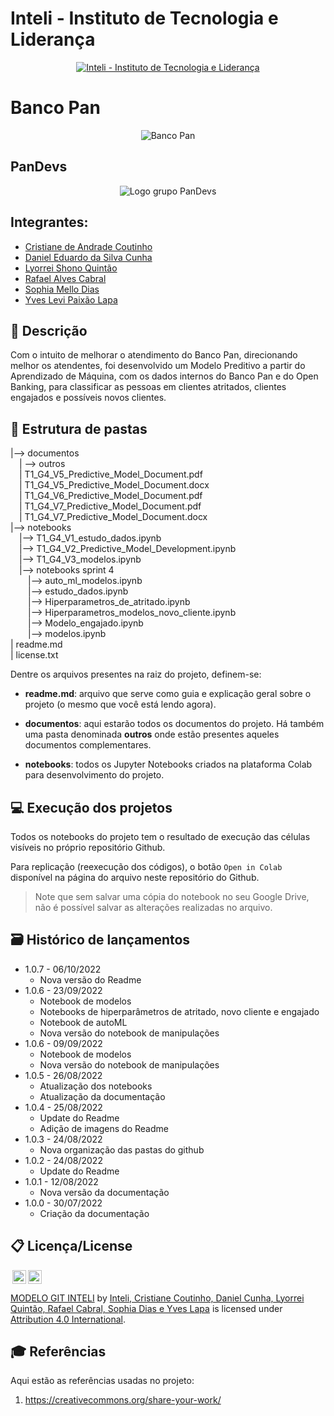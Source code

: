 # Inteli - Instituto de Tecnologia e Liderança 

<p align="center">
<a href= "https://www.inteli.edu.br/"><img src="https://www.inteli.edu.br/wp-content/uploads/2021/08/20172028/marca_1-2.png" alt="Inteli - Instituto de Tecnologia e Liderança" border="0"></a>
</p>

# Banco Pan
<p align="center">
<img src="https://github.com/2022M3T1/Projeto4/blob/main/logobancopan.png" alt="Banco Pan" border="0">
</p>

## PanDevs
<p align="center">
<img src="https://github.com/2022M3T1/Projeto4/blob/main/logopandevs.png" alt="Logo grupo PanDevs" border="0">
</p>

## Integrantes: 
- <a href="https://www.linkedin.com/in/crisandrade/">Cristiane de Andrade Coutinho</a>
- <a href="https://www.linkedin.com/in/daniel-eduardocunha/">Daniel Eduardo da Silva Cunha</a>
- <a href="https://www.linkedin.com/in/lyorreisquintao/">Lyorrei Shono Quintão</a> 
- <a href="https://www.linkedin.com/in/rafael-alves-cabral/">Rafael Alves Cabral</a> 
- <a href="https://www.linkedin.com/in/sophia-dias/">Sophia Mello Dias</a>
- <a href="https://www.linkedin.com/in/yveslevi/">Yves Levi Paixão Lapa</a> 

## 📝 Descrição

Com o intuito de melhorar o atendimento do Banco Pan, direcionando melhor os atendentes, foi desenvolvido um Modelo Preditivo a partir do Aprendizado de Máquina, com os dados internos do Banco Pan e do Open Banking, para classificar as pessoas em clientes atritados, clientes engajados e possíveis novos clientes.

## 📁 Estrutura de pastas

|--> documentos<br>
  &emsp;| --> outros <br>
  &emsp;| T1_G4_V5_Predictive_Model_Document.pdf<br>
  &emsp;| T1_G4_V5_Predictive_Model_Document.docx<br>
  &emsp;| T1_G4_V6_Predictive_Model_Document.pdf<br>
  &emsp;| T1_G4_V7_Predictive_Model_Document.pdf<br>
  &emsp;| T1_G4_V7_Predictive_Model_Document.docx<br>
|--> notebooks<br>
  &emsp;|--> T1_G4_V1_estudo_dados.ipynb<br>
  &emsp;|--> T1_G4_V2_Predictive_Model_Development.ipynb<br>
  &emsp;|--> T1_G4_V3_modelos.ipynb<br>
  &emsp;|--> notebooks sprint 4<br>
  &emsp;&emsp;|--> auto_ml_modelos.ipynb<br>
  &emsp;&emsp;|--> estudo_dados.ipynb<br>
  &emsp;&emsp;|--> Hiperparametros_de_atritado.ipynb<br>
  &emsp;&emsp;|--> Hiperparametros_modelos_novo_cliente.ipynb<br>
  &emsp;&emsp;|--> Modelo_engajado.ipynb<br>
  &emsp;&emsp;|--> modelos.ipynb<br>
| readme.md<br>
| license.txt

Dentre os arquivos presentes na raiz do projeto, definem-se:

- <b>readme.md</b>: arquivo que serve como guia e explicação geral sobre o projeto (o mesmo que você está lendo agora).

- <b>documentos</b>: aqui estarão todos os documentos do projeto. Há também uma pasta denominada <b>outros</b> onde estão presentes aqueles documentos complementares.

- <b>notebooks</b>: todos os Jupyter Notebooks criados na plataforma Colab para desenvolvimento do projeto.

## 💻 Execução dos projetos

Todos os notebooks do projeto tem o resultado de execução das células visíveis no próprio repositório Github.

Para replicação (reexecução dos códigos), o botão `Open in Colab` disponível na página do arquivo neste repositório do Github.
> Note que sem salvar uma cópia do notebook no seu Google Drive, não é possível salvar as alterações realizadas no arquivo.

## 🗃 Histórico de lançamentos

* 1.0.7 - 06/10/2022
    * Nova versão do Readme 
* 1.0.6 - 23/09/2022
    * Notebook de modelos
    * Notebooks de hiperparâmetros de atritado, novo cliente e engajado
    * Notebook de autoML
    * Nova versão do notebook de manipulações
* 1.0.6 - 09/09/2022
    * Notebook de modelos
    * Nova versão do notebook de manipulações
* 1.0.5 - 26/08/2022
    * Atualização dos notebooks
    * Atualização da documentação
* 1.0.4 - 25/08/2022
    * Update do Readme
    * Adição de imagens do Readme
* 1.0.3 - 24/08/2022
    * Nova organização das pastas do github
* 1.0.2 - 24/08/2022
    * Update do Readme
* 1.0.1 - 12/08/2022
    * Nova versão da documentação
* 1.0.0 - 30/07/2022
    * Criação da documentação

## 📋 Licença/License

<img style="height:22px!important;margin-left:3px;vertical-align:text-bottom;" src="https://mirrors.creativecommons.org/presskit/icons/cc.svg?ref=chooser-v1"><img style="height:22px!important;margin-left:3px;vertical-align:text-bottom;" src="https://mirrors.creativecommons.org/presskit/icons/by.svg?ref=chooser-v1"><p xmlns:cc="http://creativecommons.org/ns#" xmlns:dct="http://purl.org/dc/terms/"><a property="dct:title" rel="cc:attributionURL" href="https://github.com/Spidus/Teste_Final_1">MODELO GIT INTELI</a> by <a rel="cc:attributionURL dct:creator" property="cc:attributionName" href="">Inteli, Cristiane Coutinho, Daniel Cunha, Lyorrei Quintão, Rafael Cabral, Sophia Dias e Yves Lapa</a> is licensed under <a href="http://creativecommons.org/licenses/by/4.0/?ref=chooser-v1" target="_blank" rel="license noopener noreferrer" style="display:inline-block;">Attribution 4.0 International</a>.</p>

## 🎓 Referências

Aqui estão as referências usadas no projeto:

1. <https://creativecommons.org/share-your-work/>

